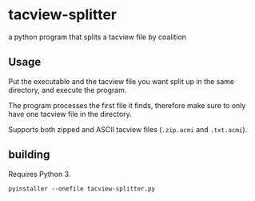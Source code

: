 # tacview-splitter

a python program that splits a tacview file by coalition
 
## Usage
Put the executable and the tacview file you want split up in the same directory, and execute the program.

The program processes the first file it finds, therefore make sure to only have one tacview file in the directory.

Supports both zipped and ASCII tacview files (`.zip.acmi` and `.txt.acmi`).

## building
Requires Python 3.

`pyinstaller --onefile tacview-splitter.py`

